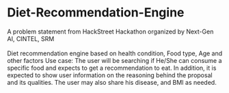 # Diet-Recommendation-Engine
A problem statement from HackStreet Hackathon organized by Next-Gen AI, CINTEL, SRM
<br><br>
Diet recommendation engine based on health condition, Food type, Age and other factors
Use case: The user will be searching if He/She can consume a specific food and expects to get a recommendation to eat. In addition, it is expected to show user information on the reasoning behind the proposal and its qualities. The user may also share his disease, and BMI as needed.
